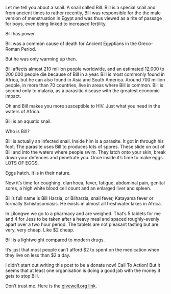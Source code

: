 Let me tell you about a snail. A snail called Bill. Bill is a special snail and from ancient times to rather recently, Bill was responsible for the the male version of menstruation in Egypt and was thus viewed as a rite of passage for boys, even being linked to increased fertility.

Bill has power.

Bill was a common cause of death for Ancient Egyptians in the Greco-Roman Period.

But he was only warming up then.

Bill affects almost 210 million people worldwide, and an estimated 12,000 to 200,000 people die because of Bill in a year. Bill is most commonly found in Africa, but he can also found in Asia and South America. Around 700 million people, in more than 70 countries, live in areas where Bill is common. Bill is second only to malaria, as a parasitic disease with the greatest economic impact.

Oh and Bill makes you more susceptible to HIV. Just what you need in the waters of Africa.

Bill is an aquatic snail.

Who is Bill?

Bill is actually an infected snail. Inside him is a parasite. It got in through his foot. The parasite uses Bill to produces lots of spores. These slide on out of Bill and into the waters where people swim. They latch onto your skin, break down your defences and penetrate you. Once inside it’s time to make eggs. LOTS OF EGGS.

Eggs hatch. It is in their nature.

Now it’s time for coughing, diarrhoea, fever, fatigue, abdominal pain, genital sores, a high white blood cell count and an enlarged liver and spleen.

Bill’s full name is Bill Harzia, or Bilharzia, snail fever, Katayama fever or formally Schistosomiasis. He exists in almost all freshwater lakes in Africa.

In Lilongwe we go to a pharmacy and are weighed. That’s 5 tablets for me and 4 for Jess to be taken after a heavy meal and spaced roughly-evenly apart over a two hour period. The tablets are not pleasant tasting but are very, very cheap. Like $2 cheap.

Bill is a lightweight compared to modern drugs.

It’s just that most people can’t afford $2 to spent on the medication when they live on less than $2 a day.

I didn’t start out writing this post to be a donate now! Call To Action! But it seems that at least one organisation is doing a good job with the money it gets to stop Bill.

Don’t trust me. Here is the [givewell.org link](http://www.givewell.org/international/top-charities/schistosomiasis-control-initiative/donate).
